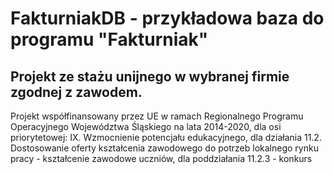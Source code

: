 # FakturniakDB - przykładowa baza do programu "Fakturniak"

## Projekt ze stażu unijnego w wybranej firmie zgodnej z zawodem.
Projekt współfinansowany przez UE w ramach Regionalnego Programu Operacyjnego Województwa Śląskiego na lata 2014-2020, dla osi priorytetowej: IX. Wzmocnienie potencjału edukacyjnego, dla działania 11.2. Dostosowanie oferty kształcenia zawodowego do potrzeb lokalnego rynku pracy - kształcenie zawodowe uczniów, dla poddziałania 11.2.3 - konkurs


